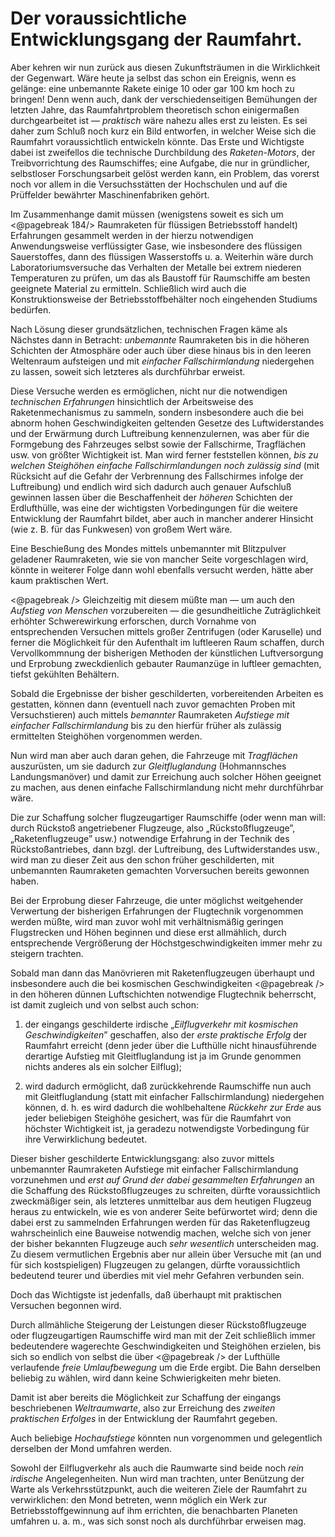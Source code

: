 Der voraussichtliche Entwicklungsgang der Raumfahrt.
====================================================

Aber kehren wir nun zurück aus diesen Zukunftsträumen in
die Wirklichkeit der Gegenwart. Wäre heute ja selbst das schon
ein Ereignis, wenn es gelänge: eine unbemannte Rakete einige
10 oder gar 100 km hoch zu bringen! Denn wenn auch, dank
der verschiedenseitigen Bemühungen der letzten Jahre, das Raumfahrtproblem
theoretisch schon einigermaßen durchgearbeitet ist
— *praktisch* wäre nahezu alles erst zu leisten. Es sei daher
zum Schluß noch kurz ein Bild entworfen, in welcher Weise
sich die Raumfahrt voraussichtlich entwickeln könnte.
Das Erste und Wichtigste dabei ist zweifellos die technische
Durchbildung des *Raketen-Motors*, der Treibvorrichtung des
Raumschiffes; eine Aufgabe, die nur in gründlicher, selbstloser
Forschungsarbeit gelöst werden kann, ein Problem, das vorerst noch
vor allem in die Versuchsstätten der Hochschulen und auf die
Prüffelder bewährter Maschinenfabriken gehört.

Im Zusammenhange damit müssen (wenigstens soweit es sich um
<@pagebreak 184/> Raumraketen für flüssigen Betriebsstoff handelt) Erfahrungen gesammelt
werden in der hierzu notwendigen Anwendungsweise
verflüssigter Gase, wie insbesondere des flüssigen Sauerstoffes,
dann des flüssigen Wasserstoffs u. a. Weiterhin wäre durch
Laboratoriumsversuche das Verhalten der Metalle bei extrem niederen
Temperaturen zu prüfen, um das als Baustoff für Raumschiffe
am besten geeignete Material zu ermitteln. Schließlich
wird auch die Konstruktionsweise der Betriebsstoffbehälter noch
eingehenden Studiums bedürfen.

Nach Lösung dieser grundsätzlichen, technischen Fragen käme
als Nächstes dann in Betracht: *unbemannte* Raumraketen bis
in die höheren Schichten der Atmosphäre oder auch über diese
hinaus bis in den leeren Weltenraum aufsteigen und mit *einfacher
Fallschirmlandung* niedergehen zu lassen, soweit sich
letzteres als durchführbar erweist.

Diese Versuche werden es ermöglichen, nicht nur die notwendigen
*technischen Erfahrungen* hinsichtlich der Arbeitsweise
des Raketenmechanismus zu sammeln, sondern insbesondere auch
die bei abnorm hohen Geschwindigkeiten geltenden Gesetze des
Luftwiderstandes und der Erwärmung durch Luftreibung kennenzulernen,
was aber für die Formgebung des Fahrzeuges selbst
sowie der Fallschirme, Tragflächen usw. von größter Wichtigkeit
ist. Man wird ferner feststellen können, *bis zu welchen
Steighöhen einfache Fallschirmlandungen noch zulässig
sind* (mit Rücksicht auf die Gefahr der Verbrennung des Fallschirmes
infolge der Luftreibung) und endlich wird sich dadurch
auch genauer Aufschluß gewinnen lassen über die Beschaffenheit
der *höheren* Schichten der Erdlufthülle, was eine der wichtigsten
Vorbedingungen für die weitere Entwicklung der Raumfahrt
bildet, aber auch in mancher anderer Hinsicht (wie z. B. für das
Funkwesen) von großem Wert wäre.

Eine Beschießung des Mondes mittels unbemannter mit Blitzpulver
geladener Raumraketen, wie sie von mancher Seite vorgeschlagen
wird, könnte in weiterer Folge dann wohl ebenfalls
versucht werden, hätte aber kaum praktischen Wert.

<@pagebreak /> Gleichzeitig mit diesem müßte man — um auch den *Aufstieg
von Menschen* vorzubereiten — die gesundheitliche Zuträglichkeit
erhöhter Schwerewirkung erforschen, durch Vornahme von
entsprechenden Versuchen mittels großer Zentrifugen (oder Karuselle)
und ferner die Möglichkeit für den Aufenthalt im luftleeren
Raum schaffen, durch Vervollkommnung der bisherigen
Methoden der künstlichen Luftversorgung und Erprobung zweckdienlich
gebauter Raumanzüge in luftleer gemachten, tiefst gekühlten Behältern.

Sobald die Ergebnisse der bisher geschilderten, vorbereitenden
Arbeiten es gestatten, können dann (eventuell nach zuvor gemachten
Proben mit Versuchstieren) auch mittels *bemannter*
Raumraketen *Aufstiege mit einfacher Fallschirmlandung*
bis zu den hierfür früher als zulässig ermittelten Steighöhen vorgenommen werden.

Nun wird man aber auch daran gehen, die Fahrzeuge mit
*Tragflächen* auszurüsten, um sie dadurch zur *Gleitfluglandung*
(Hohmannsches Landungsmanöver) und damit zur Erreichung
auch solcher Höhen geeignet zu machen, aus denen
einfache Fallschirmlandung nicht mehr durchführbar wäre.

Die zur Schaffung solcher flugzeugartiger Raumschiffe (oder
wenn man will: durch Rückstoß angetriebener Flugzeuge, also
„Rückstoßflugzeuge”, „Raketenflugzeuge” usw.) notwendige Erfahrung
in der Technik des Rückstoßantriebes, dann bzgl. der
Luftreibung, des Luftwiderstandes usw., wird man zu dieser Zeit
aus den schon früher geschilderten, mit unbemannten Raumraketen
gemachten Vorversuchen bereits gewonnen haben.

Bei der Erprobung dieser Fahrzeuge, die unter möglichst weitgehender
Verwertung der bisherigen Erfahrungen der Flugtechnik
vorgenommen werden müßte, wird man zuvor wohl mit verhältnismäßig
geringen Flugstrecken und Höhen beginnen und
diese erst allmählich, durch entsprechende Vergrößerung der
Höchstgeschwindigkeiten immer mehr zu steigern trachten.

Sobald man dann das Manövrieren mit Raketenflugzeugen
überhaupt und insbesondere auch die bei kosmischen Geschwindigkeiten
<@pagebreak /> in den höheren dünnen Luftschichten notwendige Flugtechnik
beherrscht, ist damit zugleich und von selbst auch schon:

1. der eingangs geschilderte irdische „*Eilflugverkehr mit
kosmischen Geschwindigkeiten*” geschaffen, also der *erste
praktische Erfolg* der Raumfahrt erreicht (denn jeder über die
Lufthülle nicht hinausführende derartige Aufstieg mit Gleitfluglandung
ist ja im Grunde genommen nichts anderes als ein
solcher Eilflug);

2. wird dadurch ermöglicht, daß zurückkehrende Raumschiffe
nun auch mit Gleitfluglandung (statt mit einfacher Fallschirmlandung)
niedergehen können, d. h. es wird dadurch die wohlbehaltene
*Rückkehr zur Erde* aus jeder beliebigen Steighöhe
gesichert, was für die Raumfahrt von höchster Wichtigkeit ist,
ja geradezu notwendigste Vorbedingung für ihre Verwirklichung
bedeutet.

Dieser bisher geschilderte Entwicklungsgang: also zuvor mittels
unbemannter Raumraketen Aufstiege mit einfacher Fallschirmlandung
vorzunehmen und *erst auf Grund der dabei gesammelten
Erfahrungen* an die Schaffung des Rückstoßflugzeuges
zu schreiten, dürfte voraussichtlich zweckmäßiger sein, als
letzteres unmittelbar aus dem heutigen Flugzeug heraus zu entwickeln,
wie es von anderer Seite befürwortet wird; denn die
dabei erst zu sammelnden Erfahrungen werden für das Raketenflugzeug
wahrscheinlich eine Bauweise notwendig machen, welche
sich von jener der bisher bekannten Flugzeuge auch *sehr wesentlich*
unterscheiden mag. Zu diesem vermutlichen Ergebnis aber
nur allein über Versuche mit (an und für sich kostspieligen)
Flugzeugen zu gelangen, dürfte voraussichtlich bedeutend teurer
und überdies mit viel mehr Gefahren verbunden sein.

Doch das Wichtigste ist jedenfalls, daß überhaupt mit praktischen
Versuchen begonnen wird.

Durch allmähliche Steigerung der Leistungen dieser Rückstoßflugzeuge
oder flugzeugartigen Raumschiffe wird man mit der
Zeit schließlich immer bedeutendere wagerechte Geschwindigkeiten
und Steighöhen erzielen, bis sich so endlich von selbst die über
<@pagebreak /> der Lufthülle verlaufende *freie Umlaufbewegung* um die Erde
ergibt. Die Bahn derselben beliebig zu wählen, wird dann keine
Schwierigkeiten mehr bieten.

Damit ist aber bereits die Möglichkeit zur Schaffung der eingangs
beschriebenen *Weltraumwarte*, also zur Erreichung des
*zweiten praktischen Erfolges* in der Entwicklung der Raumfahrt gegeben.

Auch beliebige *Hochaufstiege* könnten nun vorgenommen
und gelegentlich derselben der Mond umfahren werden.

Sowohl der Eilflugverkehr als auch die Raumwarte sind beide
noch *rein irdische* Angelegenheiten. Nun wird man trachten,
unter Benützung der Warte als Verkehrsstützpunkt, auch die
weiteren Ziele der Raumfahrt zu verwirklichen: den Mond betreten,
wenn möglich ein Werk zur Betriebsstoffgewinnung auf
ihm errichten, die benachbarten Planeten umfahren u. a. m., was
sich sonst noch als durchführbar erweisen mag.

